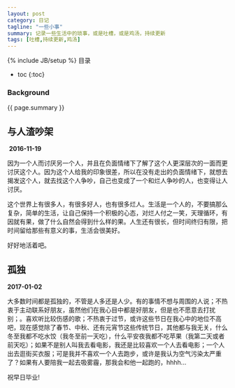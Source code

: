 ```yaml
---
layout: post
category: 日记
tagline: "一些小事"
summary: 记录一些生活中的琐事，或是吐槽，或是鸡汤，持续更新
tags: [吐槽,持续更新,鸡汤]
---
```

{% include JB/setup %}
目录

* toc
{:toc}

### Background ###
{{ page.summary }}

## 与人渣吵架 ##

​     **2016-11-19**

因为一个人而讨厌另一个人，并且在负面情绪下了解了这个人更深层次的一面而更讨厌这个人。因为这个人给我的印象很差，所以在没有走出的负面情绪下，就想去揭发这个人，就去找这个人争吵，自己也变成了一个和烂人争吵的人，也变得让人讨厌。

这个世界上有很多人，有很多好人，也有很多烂人。生活是一个人的，不要搞那么复杂，简单的生活，让自己保持一个积极的心态，对烂人付之一笑，天理循环，有因就有果，做了什么自然会得到什么样的果。人生还有很长，但时间终归有限，把时间留给那些有意义的事，生活会很美好。

好好地活着吧。

## 孤独 ##

   **2017-01-02**

大多数时间都是孤独的，不管是人多还是人少。有的事情不想与周围的人说；不热衷于主动联系好朋友，虽然他们在我心目中都是好朋友，但是也不愿意去打扰别；。喜欢听比较伤感的歌；不热衷于过节，或许这些节日在我心中的地位不高吧，现在感觉除了春节、中秋、还有元宵节这些传统节日，其他都与我无关，什么冬至我都不吃水饺（我冬至前一天吃），什么平安夜我都不吃苹果（我第二天或者前天吃）；如果不是别人叫我去看电影，我还是比较喜欢一个人去看电影；一个人出去逛街买衣服；可是我并不喜欢一个人去跑步，或许是我认为空气污染太严重了？如果有人要陪我一起去吸雾霾，那我会和他一起跑的，hhhh...

祝早日毕业!